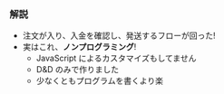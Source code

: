 ### 解説
* 注文が入り、入金を確認し、発送するフローが回った!
* 実はこれ、**ノンプログラミング**!
  - JavaScript によるカスタマイズもしてません
  - D&D のみで作りました
  - 少なくともプログラムを書くより楽
